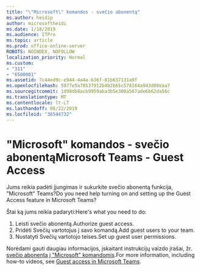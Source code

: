 ```yaml
---
title: "\"Microsoft\" komandos - svečio abonentą"
ms.author: heidip
author: microsoftheidi
ms.date: 1/18/2019
ms.audience: ITPro
ms.topic: article
ms.prod: office-online-server
ROBOTS: NOINDEX, NOFOLLOW
localization_priority: Normal
ms.custom:
- "311"
- "6500001"
ms.assetid: 7c44ed9c-e944-4a4a-b36f-81b637131a9f
ms.openlocfilehash: 5977e5a78537912b4b2b65c578164a943d08eaa7
ms.sourcegitcommit: 1d98db8acb9959aba3b5e308a567ade6b62da56c
ms.translationtype: MT
ms.contentlocale: lt-LT
ms.lasthandoff: 08/22/2019
ms.locfileid: "36544732"
---
```

# <a name="microsoft-teams---guest-access"></a><span data-ttu-id="cfc73-102">"Microsoft" komandos - svečio abonentą</span><span class="sxs-lookup"><span data-stu-id="cfc73-102">Microsoft Teams - Guest Access</span></span>

<span data-ttu-id="cfc73-103">Jums reikia padėti įjungimas ir sukurkite svečio abonentą funkcija, "Microsoft" Teams?</span><span class="sxs-lookup"><span data-stu-id="cfc73-103">Do you need help turning on and setting up the Guest Access feature in Microsoft Teams?</span></span>

<span data-ttu-id="cfc73-104">Štai ką jums reikia padaryti:</span><span class="sxs-lookup"><span data-stu-id="cfc73-104">Here's what you need to do:</span></span>

1. <span data-ttu-id="cfc73-105">Leisti svečio abonentą.</span><span class="sxs-lookup"><span data-stu-id="cfc73-105">Authorize guest access.</span></span>
1. <span data-ttu-id="cfc73-106">Pridėti Svečių vartotojus į savo komandą.</span><span class="sxs-lookup"><span data-stu-id="cfc73-106">Add guest users to your team.</span></span>
1. <span data-ttu-id="cfc73-107">Nustatyti Svečių vartotojo teises.</span><span class="sxs-lookup"><span data-stu-id="cfc73-107">Set up guest user permissions.</span></span>

<span data-ttu-id="cfc73-108">Norėdami gauti daugiau informacijos, įskaitant instrukcijų vaizdo įrašai, žr. [svečio abonentą į "Microsoft" komandomis](https://docs.microsoft.com/microsoftteams/guest-access).</span><span class="sxs-lookup"><span data-stu-id="cfc73-108">For more information, including how-to videos, see [Guest access in Microsoft Teams](https://docs.microsoft.com/microsoftteams/guest-access).</span></span>
